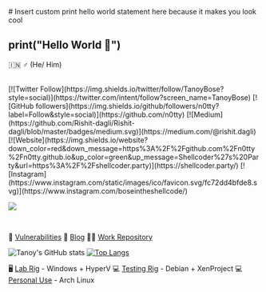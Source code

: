 
\# Insert custom print hello world statement here because it makes you look cool
## print("Hello World 👋")
🇮🇳 	♂️ (He/ Him)

<br />
[![Twitter Follow](https://img.shields.io/twitter/follow/TanoyBose?style=social)](https://twitter.com/intent/follow?screen_name=TanoyBose) 
[![GitHub followers](https://img.shields.io/github/followers/n0tty?label=Follow&style=social)](https://github.com/n0tty) 
[![Medium](https://github.com/Rishit-dagli/Rishit-dagli/blob/master/badges/medium.svg)](https://medium.com/@rishit.dagli) 
[![Website](https://img.shields.io/website?down_color=red&down_message=https%3A%2F%2Fgithub.com%2Fn0tty%2Fn0tty.github.io&up_color=green&up_message=Shellcoder%27s%20Party&url=https%3A%2F%2Fshellcoder.party)](https://shellcoder.party/) 
[![Instagram](https://www.instagram.com/static/images/ico/favicon.svg/fc72dd4bfde8.svg)](https://www.instagram.com/boseintheshellcode/)


![](https://visitor-badge.glitch.me/badge?page_id=n0tty)

<br />

🐛 [Vulnerabilities](https://vuln.shellcoder.party)
📖 [Blog](https://alphadust.shellcoder.party)
👨‍💼 [Work Repository](https://repo.shellcoder.com)


![Tanoy's GitHub stats](https://github-readme-stats.vercel.app/api?username=n0tty&count_private=true&show_icons=true&theme=chartreuse-dark)
[![Top Langs](https://github-readme-stats.vercel.app/api/top-langs/?username=n0tty&layout=compact&theme=chartreuse-dark)](https://github.com/n0tty)



🖥️ [Lab Rig](https://valid.x86.fr/s10cxv) - Windows + HyperV
💻 [Testing Rig]() - Debian + XenProject
💻 [Personal Use]() - Arch Linux
